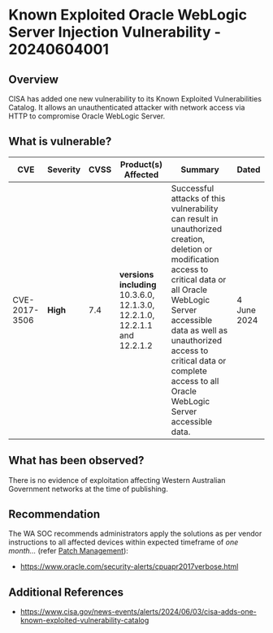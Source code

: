 # Known Exploited Oracle WebLogic Server Injection Vulnerability - 20240604001

## Overview

CISA has added one new vulnerability to its Known Exploited Vulnerabilities Catalog. It allows an unauthenticated attacker with network access via HTTP to compromise Oracle WebLogic Server.

## What is vulnerable?

| CVE           | Severity | CVSS | Product(s) Affected                                                        | Summary                                                                                                                                                                                                                                                                                        | Dated       |
| ------------- | -------- | ---- | -------------------------------------------------------------------------- | ---------------------------------------------------------------------------------------------------------------------------------------------------------------------------------------------------------------------------------------------------------------------------------------------- | ----------- |
| CVE-2017-3506 | **High** | 7.4  | **versions including** 10.3.6.0, 12.1.3.0, 12.2.1.0, 12.2.1.1 and 12.2.1.2 | Successful attacks of this vulnerability can result in unauthorized creation, deletion or modification access to critical data or all Oracle WebLogic Server accessible data as well as unauthorized access to critical data or complete access to all Oracle WebLogic Server accessible data. | 4 June 2024 |

## What has been observed?

There is no evidence of exploitation affecting Western Australian Government networks at the time of publishing.

## Recommendation

The WA SOC recommends administrators apply the solutions as per vendor instructions to all affected devices within expected timeframe of *one month...* (refer [Patch Management](../guidelines/patch-management.md)):

- https://www.oracle.com/security-alerts/cpuapr2017verbose.html

## Additional References

- https://www.cisa.gov/news-events/alerts/2024/06/03/cisa-adds-one-known-exploited-vulnerability-catalog

